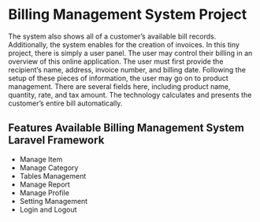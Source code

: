 # Billing Management System Project

The system also shows all of a customer’s available bill records. Additionally, the system enables for the creation of invoices. In this tiny project, there is simply a user panel. The user may control their billing in an overview of this online application. The user must first provide the recipient’s name, address, invoice number, and billing date. Following the setup of these pieces of information, the user may go on to product management. There are several fields here, including product name, quantity, rate, and tax amount. The technology calculates and presents the customer’s entire bill automatically.

## Features Available Billing Management System Laravel Framework
* Manage Item
* Manage Category
* Tables Management
* Manage Report
* Manage Profile
* Setting Management
* Login and Logout
